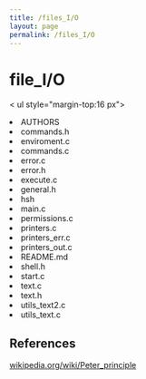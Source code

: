 ```yaml
---
title: /files_I/O
layout: page
permalink: /files_I/O
---
```


# file_I/O

< ul style="margin-top:16 px">
  <li>AUTHORS</li>
  <li>commands.h</li>
  <li>enviroment.c</li>
  <li>commands.c</li>
  <li>error.c</li>
  <li>error.h</li>
  <li>execute.c</li>
  <li>general.h</li>
  <li>hsh</li>
  <li>main.c</li>
  <li>permissions.c</li>
  <li>printers.c</li>
  <li>printers_err.c</li>
  <li>printers_out.c</li>
  <li>README.md</li>
  <li>shell.h</li>
  <li>start.c</li>
  <li>text.c</li>
  <li>text.h</li>
  <li>utils_text2.c</li>
  <li>utils_text.c</li>  
</ul>  

## References
[wikipedia.org/wiki/Peter_principle](https://wikipedia.org/wiki/Peter_principle)
